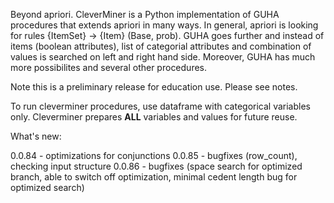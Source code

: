 Beyond apriori. CleverMiner is a Python implementation of GUHA procedures that extends apriori in many ways. In general, apriori is looking for rules {ItemSet} -> {Item} (Base, prob). GUHA goes further and instead of items (boolean attributes), list of categorial attributes and combination of values is searched on left and right hand side. Moreover, GUHA has much more possibilites and several other procedures.

Note this is a preliminary release for education use. Please see notes.

To run cleverminer procedures, use dataframe with categorical variables only. Cleverminer prepares **ALL** variables and values for future reuse.

What's new:

0.0.84 - optimizations for conjunctions
0.0.85 - bugfixes (row_count), checking input structure
0.0.86 - bugfixes (space search for optimized branch, able to switch off optimization, minimal cedent length bug for optimized search)

